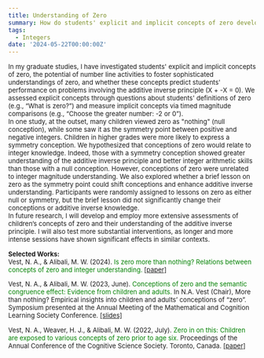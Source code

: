 ```yaml
---
title: Understanding of Zero
summary: How do students' explicit and implicit concepts of zero develop, and how do activities with number lines influence their understanding of zero and their ability to use the additive inverse principle?
tags:
  - Integers
date: '2024-05-22T00:00:00Z'
---
```

<font size="-1">In my graduate studies, I have investigated students' explicit and implicit concepts of zero, the potential of number line activities to foster sophisticated understandings of zero, and whether these concepts predict students' performance on problems involving the additive inverse principle (X + -X = 0). We assessed explicit concepts through questions about students' definitions of zero (e.g., “What is zero?”) and measure implicit concepts via timed magnitude comparisons (e.g., “Choose the greater number: -2 or 0”). <br>
In one study, at the outset, many children viewed zero as "nothing" (null conception), while some saw it as the symmetry point between positive and negative integers. Children in higher grades were more likely to express a symmetry conception. We hypothesized that conceptions of zero would relate to integer knowledge. Indeed, those with a symmetry conception showed greater understanding of the additive inverse principle and better integer arithmetic skills than those with a null conception. However, conceptions of zero were unrelated to integer magnitude understanding. We also explored whether a brief lesson on zero as the symmetry point could shift conceptions and enhance additive inverse understanding. Participants were randomly assigned to lessons on zero as either null or symmetry, but the brief lesson did not significantly change their conceptions or additive inverse knowledge. <br>
In future research, I will develop and employ more extensive assessments of children’s concepts of zero and their understanding of the additive inverse principle. I will also test more substantial interventions, as longer and more intense sessions have shown significant effects in similar contexts. <br>

<strong>Selected Works:</strong> <br>
Vest, N. A., & Alibali, M. W. (2024). <span style="color:green">Is zero more than nothing? Relations between concepts of zero and integer understanding.</span> [[paper]](https://www.researchgate.net/publication/380830829_Is_zero_more_than_nothing_Relations_between_concepts_of_zero_and_integer_understanding)

Vest, N. A., & Alibali, M. W. (2023, June). <span style="color:green">Conceptions of zero and the semantic congruence effect: Evidence from children and adults.</span> In N.A. Vest (Chair), More than nothing? Empirical insights into children and adults’ conceptions of “zero”. Symposium presented at the Annual Meeting of the Mathematical and Cognition Learning Society Conference. [[slides]](http://dx.doi.org/10.13140/RG.2.2.17772.99202)

Vest, N. A., Weaver, H. J., & Alibali, M. W. (2022, July). <span style="color:green">Zero in on this: Children are exposed to various concepts of zero prior to age six.</span> Proceedings of the Annual Conference of the Cognitive Science Society. Toronto, Canada. [[paper]](https://www.researchgate.net/publication/381184844_Zero_in_on_This_Children_are_Exposed_to_Various_Concepts_of_Zero_Prior_to_Age_Six)</font>
